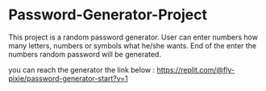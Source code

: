 # Password-Generator-Project

This project is a random password generator. 
User can enter numbers how many letters, numbers or symbols what he/she wants. 
End of the enter the numbers random password will be generated. 

you can reach the generator the link below :
https://replit.com/@fly-pixie/password-generator-start?v=1

